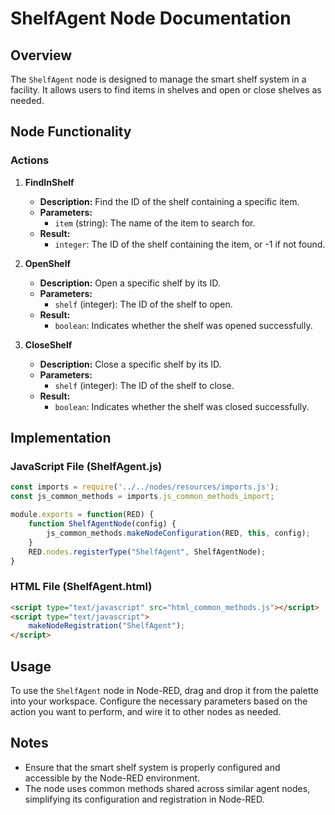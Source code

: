 
# ShelfAgent Node Documentation

## Overview

The `ShelfAgent` node is designed to manage the smart shelf system in a facility. It allows users to find items in shelves and open or close shelves as needed.

## Node Functionality

### Actions

1. **FindInShelf**
   - **Description:** Find the ID of the shelf containing a specific item.
   - **Parameters:**
     - `item` (string): The name of the item to search for.
   - **Result:**
     - `integer`: The ID of the shelf containing the item, or -1 if not found.

2. **OpenShelf**
   - **Description:** Open a specific shelf by its ID.
   - **Parameters:**
     - `shelf` (integer): The ID of the shelf to open.
   - **Result:**
     - `boolean`: Indicates whether the shelf was opened successfully.

3. **CloseShelf**
   - **Description:** Close a specific shelf by its ID.
   - **Parameters:**
     - `shelf` (integer): The ID of the shelf to close.
   - **Result:**
     - `boolean`: Indicates whether the shelf was closed successfully.

## Implementation

### JavaScript File (ShelfAgent.js)

```javascript
const imports = require('../../nodes/resources/imports.js');
const js_common_methods = imports.js_common_methods_import;

module.exports = function(RED) {
    function ShelfAgentNode(config) {
        js_common_methods.makeNodeConfiguration(RED, this, config);
    }
    RED.nodes.registerType("ShelfAgent", ShelfAgentNode);
}
```

### HTML File (ShelfAgent.html)

```html
<script type="text/javascript" src="html_common_methods.js"></script>
<script type="text/javascript">
    makeNodeRegistration("ShelfAgent");
</script>
```

## Usage

To use the `ShelfAgent` node in Node-RED, drag and drop it from the palette into your workspace. Configure the necessary parameters based on the action you want to perform, and wire it to other nodes as needed.

## Notes

- Ensure that the smart shelf system is properly configured and accessible by the Node-RED environment.
- The node uses common methods shared across similar agent nodes, simplifying its configuration and registration in Node-RED.
